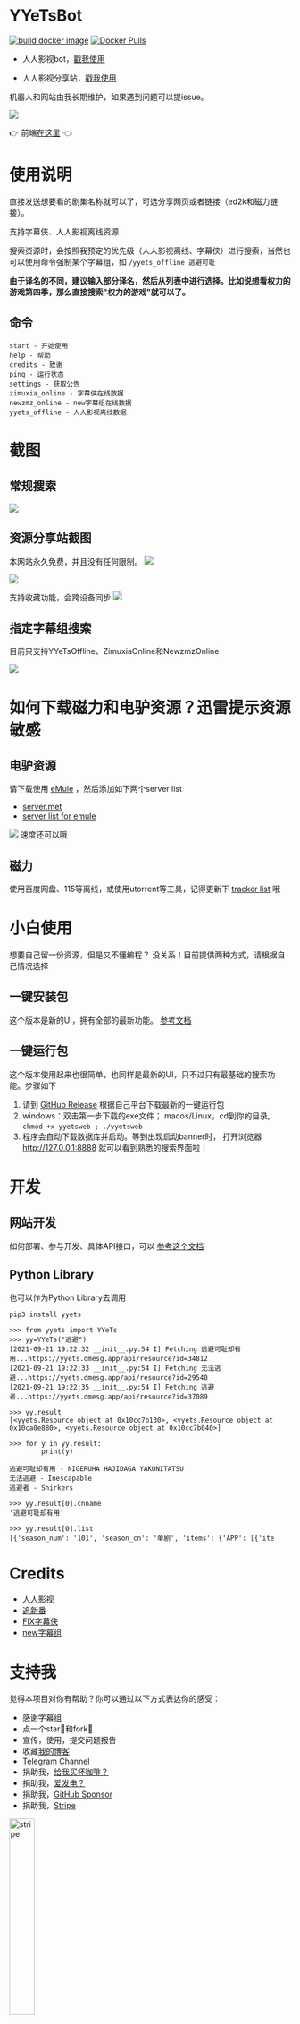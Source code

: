 # YYeTsBot

[![build docker image](https://github.com/tgbot-collection/YYeTsBot/actions/workflows/builder.yaml/badge.svg)](https://github.com/tgbot-collection/YYeTsBot/actions/workflows/builder.yaml)
[![Docker Pulls](https://img.shields.io/docker/pulls/bennythink/yyetsbot)](https://hub.docker.com/r/bennythink/yyetsbot)

* 人人影视bot，[戳我使用](https://t.me/yyets_bot)

* 人人影视分享站，[戳我使用](https://yyets.dmesg.app/)

机器人和网站由我长期维护，如果遇到问题可以提issue。

![](assets/index.png)

👉 前端[在这里](https://github.com/tgbot-collection/YYeTsFE) 👈

# 使用说明

直接发送想要看的剧集名称就可以了，可选分享网页或者链接（ed2k和磁力链接）。

支持字幕侠、人人影视离线资源

搜索资源时，会按照我预定的优先级（人人影视离线、字幕侠）进行搜索，当然也可以使用命令强制某个字幕组，如 `/yyets_offline 逃避可耻`

**由于译名的不同，建议输入部分译名，然后从列表中进行选择。比如说想看权力的游戏第四季，那么直接搜索"权力的游戏"就可以了。**

## 命令

```
start - 开始使用
help - 帮助
credits - 致谢
ping - 运行状态
settings - 获取公告
zimuxia_online - 字幕侠在线数据  
newzmz_online - new字幕组在线数据 
yyets_offline - 人人影视离线数据
```

# 截图

## 常规搜索

![](assets/1.png)

## 资源分享站截图

本网站永久免费，并且没有任何限制。
![](assets/new_resource.png)

![](assets/2.png)

支持收藏功能，会跨设备同步
![](assets/like.png)

## 指定字幕组搜索

目前只支持YYeTsOffline、ZimuxiaOnline和NewzmzOnline

![](assets/3.png)

# 如何下载磁力和电驴资源？迅雷提示资源敏感

## 电驴资源

请下载使用 [eMule](https://www.emule-project.net/home/perl/general.cgi?l=42) ，然后添加如下两个server list

* [server.met](http://www.server-met.de/)
* [server list for emule](https://www.emule-security.org/serverlist/)

![](assets/emule.jpeg)
速度还可以哦

## 磁力

使用百度网盘、115等离线，或使用utorrent等工具，记得更新下 [tracker list](https://raw.githubusercontent.com/ngosang/trackerslist/master/trackers_all.txt)
哦

# 小白使用

想要自己留一份资源，但是又不懂编程？ 没关系！目前提供两种方式，请根据自己情况选择

## 一键安装包

这个版本是新的UI，拥有全部的最新功能。
[参考文档](https://github.com/tgbot-collection/YYeTsBot/blob/master/DEVELOPMENT.md#%E4%B8%80%E9%94%AE%E8%84%9A%E6%9C%AC)

## 一键运行包

这个版本使用起来也很简单，也同样是最新的UI，只不过只有最基础的搜索功能。步骤如下

1. 请到 [GitHub Release](https://github.com/tgbot-collection/YYeTsBot/releases) 根据自己平台下载最新的一键运行包
2. windows：双击第一步下载的exe文件； macos/Linux，cd到你的目录, `chmod +x yyetsweb ; ./yyetsweb`
3. 程序会自动下载数据库并启动。等到出现启动banner时， 打开浏览器 http://127.0.0.1:8888 就可以看到熟悉的搜索界面啦！

# 开发

## 网站开发

如何部署、参与开发、具体API接口，可以 [参考这个文档](DEVELOPMENT.md)

## Python Library

也可以作为Python Library去调用

`pip3 install yyets`

```
>>> from yyets import YYeTs
>>> yy=YYeTs("逃避")
[2021-09-21 19:22:32 __init__.py:54 I] Fetching 逃避可耻却有用...https://yyets.dmesg.app/api/resource?id=34812
[2021-09-21 19:22:33 __init__.py:54 I] Fetching 无法逃避...https://yyets.dmesg.app/api/resource?id=29540
[2021-09-21 19:22:35 __init__.py:54 I] Fetching 逃避者...https://yyets.dmesg.app/api/resource?id=37089

>>> yy.result
[<yyets.Resource object at 0x10cc7b130>, <yyets.Resource object at 0x10ca0e880>, <yyets.Resource object at 0x10cc7b040>]

>>> for y in yy.result:
        print(y)
    
逃避可耻却有用 - NIGERUHA HAJIDAGA YAKUNITATSU
无法逃避 - Inescapable
逃避者 - Shirkers

>>> yy.result[0].cnname
'逃避可耻却有用'

>>> yy.result[0].list
[{'season_num': '101', 'season_cn': '单剧', 'items': {'APP': [{'ite
```

# Credits

* [人人影视](http://www.zmz2019.com/)
* [追新番](http://www.fanxinzhui.com/)
* [FIX字幕侠](https://www.zimuxia.cn/)
* [new字幕组](https://newzmz.com/)

# 支持我

觉得本项目对你有帮助？你可以通过以下方式表达你的感受：

* 感谢字幕组
* 点一个star🌟和fork🍴
* 宣传，使用，提交问题报告
* 收藏[我的博客](https://dmesg.app/)
* [Telegram Channel](https://t.me/mikuri520)
* 捐助我，[给我买杯咖啡？](https://www.buymeacoffee.com/bennythink)
* 捐助我，[爱发电？](https://afdian.net/@BennyThink)
* 捐助我，[GitHub Sponsor](https://github.com/sponsors/BennyThink)
* 捐助我，[Stripe](https://buy.stripe.com/dR67vU4p13Ox73a6oq)

 <img src="./assets/CNY.png" width = 30%  alt="stripe"  />

# 感谢

感谢所有[支持本项目](SPONSOR.md)的人！

# License

[MIT](LICENSE)
